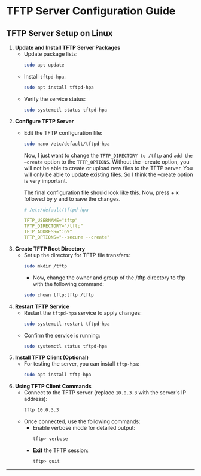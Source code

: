 
# TFTP Server Configuration Guide

## TFTP Server Setup on Linux
1. **Update and Install TFTP Server Packages**
   - Update package lists:
     ```bash
     sudo apt update
     ```
   - Install `tftpd-hpa`:
     ```bash
     sudo apt install tftpd-hpa
     ```
   - Verify the service status:
     ```bash
     sudo systemctl status tftpd-hpa
     ```
2. **Configure TFTP Server**
   - Edit the TFTP configuration file:
     ```bash
     sudo nano /etc/default/tftpd-hpa
     ```
     Now, I just want to change the ``TFTP_DIRECTORY to /tftp`` and ``add the –create`` option to the ``TFTP_OPTIONS``. Without the –create option, you will not be able to create or upload new files to the TFTP server. You will only be able to update existing files. So I think the –create option is very important.

     The final configuration file should look like this. Now, press + x followed by y and to save the changes.
     ```yaml
     # /etc/default/tftpd-hpa

     TFTP_USERNAME="tftp"
     TFTP_DIRECTORY="/tftp"
     TFTP_ADDRESS=":69"
     TFTP_OPTIONS="--secure --create"
     ```
3. **Create TFTP Root Directory**
   - Set up the directory for TFTP file transfers:
     ```bash
     sudo mkdir /tftp
     ```
     - Now, change the owner and group of the /tftp directory to tftp with the following command:
     ```bash
     sudo chown tftp:tftp /tftp
     ```
4. **Restart TFTP Service**
   - Restart the `tftpd-hpa` service to apply changes:
     ```bash
     sudo systemctl restart tftpd-hpa
     ```
   - Confirm the service is running:
     ```bash
     sudo systemctl status tftpd-hpa
     ```
5. **Install TFTP Client (Optional)**
   - For testing the server, you can install `tftp-hpa`:
     ```bash
     sudo apt install tftp-hpa
     ```
6. **Using TFTP Client Commands**
   - Connect to the TFTP server (replace ``10.0.3.3`` with the server's IP address):
     ```bash
     tftp 10.0.3.3
     ```
   - Once connected, use the following commands:
     - Enable verbose mode for detailed output:
       ```bash
       tftp> verbose
       ```
     - **Exit** the TFTP session:
       ```bash
       tftp> quit
       ```
---
